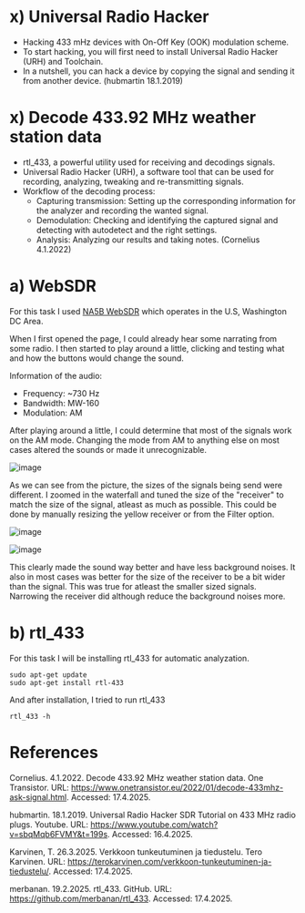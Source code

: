 # x) Universal Radio Hacker

- Hacking 433 mHz devices with On-Off Key (OOK) modulation scheme.
- To start hacking, you will first need to install Universal Radio Hacker (URH) and Toolchain.
- In a nutshell, you can hack a device by copying the signal and sending it from another device. (hubmartin 18.1.2019)


# x) Decode 433.92 MHz weather station data

- rtl_433, a powerful utility used for receiving and decodings signals.
- Universal Radio Hacker (URH), a software tool that can be used for recording, analyzing, tweaking and re-transmitting signals.
- Workflow of the decoding process:
  - Capturing transmission: Setting up the corresponding information for the analyzer and recording the wanted signal.
  - Demodulation: Checking and identifying the captured signal and detecting with autodetect and the right settings.
  - Analysis: Analyzing our results and taking notes. (Cornelius 4.1.2022)

 
# a) WebSDR

For this task I used [NA5B WebSDR](http://na5b.com:8901/) which operates in the U.S, Washington DC Area.

When I first opened the page, I could already hear some narrating from some radio. I then started to play around a little, clicking and testing what and how the buttons would change the sound.

Information of the audio:
- Frequency: ~730 Hz
- Bandwidth: MW-160
- Modulation: AM

After playing around a little, I could determine that most of the signals work on the AM mode. Changing the mode from AM to anything else on most cases altered the sounds or made it unrecognizable.

![image](https://github.com/user-attachments/assets/d8eeb8f6-9c2e-49a6-a44a-e6cd7193cb6e)

As we can see from the picture, the sizes of the signals being send were different. I zoomed in the waterfall and tuned the size of the "receiver" to match the size of the signal, atleast as much as possible. This could be done by manually resizing the yellow receiver or from the Filter option.

![image](https://github.com/user-attachments/assets/5e2cf7c3-a3f1-42d5-8510-09d6d8156534)

![image](https://github.com/user-attachments/assets/a5a1abe3-52af-4c79-882e-8b371a57e38d)

This clearly made the sound way better and have less background noises.
It also in most cases was better for the size of the receiver to be a bit wider than the signal. This was true for atleast the smaller sized signals. 
Narrowing the receiver did although reduce the background noises more. 


# b) rtl_433

For this task I will be installing rtl_433 for automatic analyzation.

    sudo apt-get update
    sudo apt-get install rtl-433

And after installation, I tried to run rtl_433

    rtl_433 -h

# References

Cornelius. 4.1.2022. Decode 433.92 MHz weather station data. One Transistor. URL: https://www.onetransistor.eu/2022/01/decode-433mhz-ask-signal.html. Accessed: 17.4.2025.

hubmartin. 18.1.2019. Universal Radio Hacker SDR Tutorial on 433 MHz radio plugs. Youtube. URL: https://www.youtube.com/watch?v=sbqMqb6FVMY&t=199s. Accessed: 16.4.2025.

Karvinen, T. 26.3.2025. Verkkoon tunkeutuminen ja tiedustelu. Tero Karvinen. URL: https://terokarvinen.com/verkkoon-tunkeutuminen-ja-tiedustelu/. Accessed: 17.4.2025.

merbanan. 19.2.2025. rtl_433. GitHub. URL: https://github.com/merbanan/rtl_433. Accessed: 17.4.2025.

